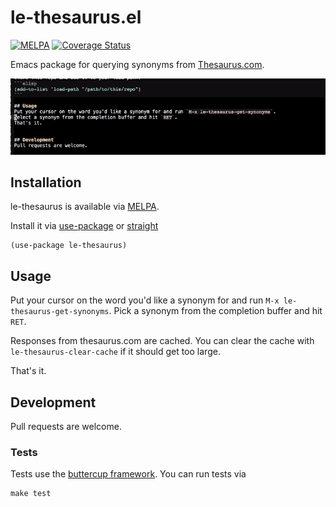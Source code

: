# le-thesaurus.el
[![MELPA](https://melpa.org/packages/le-thesaurus-badge.svg)](https://melpa.org/#/le-thesaurus)
[![Coverage Status](https://coveralls.io/repos/github/AnselmC/le-thesaurus.el/badge.svg?branch=master)](https://coveralls.io/github/AnselmC/le-thesaurus.el?branch=master)

Emacs package for querying synonyms from [Thesaurus.com](thesaurus.com).

<p align="center">
    <img src="thesaurus-example.gif"/>
</p>

## Installation
le-thesaurus is available via [MELPA](https://melpa.org/).

Install it via [use-package](https://github.com/jwiegley/use-package) or [straight](https://github.com/raxod502/straight.el)
```elisp
(use-package le-thesaurus)
```

## Usage
Put your cursor on the word you'd like a synonym for and run `M-x le-thesaurus-get-synonyms`.
Pick a synonym from the completion buffer and hit `RET`.

Responses from thesaurus.com are cached. 
You can clear the cache with `le-thesaurus-clear-cache` if it should get too large.

That's it.


## Development
Pull requests are welcome.

### Tests
Tests use the [buttercup framework](https://github.com/jorgenschaefer/emacs-buttercup).
You can run tests via

``` shell
make test
```
